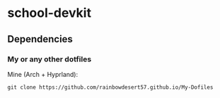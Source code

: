 # school-devkit
## Dependencies
### My or any other dotfiles
Mine (Arch + Hyprland):
```git
git clone https://github.com/rainbowdesert57.github.io/My-Dofiles
```
